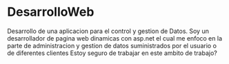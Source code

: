 
# DesarrolloWeb 
Desarrollo de una aplicacion para el control y gestion de Datos.
Soy un desarrollador de pagina web dinamicas con asp.net el cual me enfoco en la parte de administracion y gestion de datos suministrados por el usuario o de diferentes clientes 
Estoy seguro de trabajar en este ambito de trabajo?
